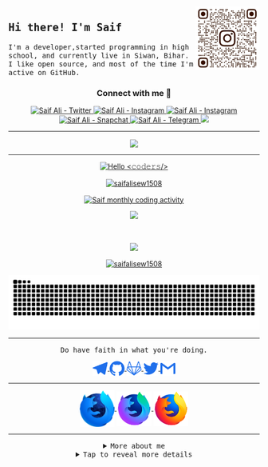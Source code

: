 <a href="https://instagram.com/saifalisew1508" target="_blank">
    <img align="right" width="128px" src="image/instagram_qr.jpg"/>
</a>

<h2>
    <samp>Hi there! I'm Saif</samp>
</h2>
<p>
    <samp>
        I'm a developer,started programming in high school, and currently live in Siwan, Bihar. I like open
        source, and most of the time I'm active on GitHub.
    </samp>
</p>


<h3 align="center">Connect with me 🤝</h3>
<p align="center">
<a href="https://twitter.com/saifalisew1508" align="center" target="blank">
	<img src="https://img.shields.io/twitter/follow/saifalisew1508?logo=twitter&style=for-the-badge" alt="Saif Ali - Twitter" />
</a>

<a href="https://www.linkedin.com/in/saifalisew1508/" align="center" target="blank">
	<img src="https://img.shields.io/badge/linkedin-%230077B5.svg?&style=for-the-badge&logo=linkedin&logoColor=white" alt="Saif Ali - Instagram" />
</a>

<a href="https://instagram.com/saifalisew1508"  align="center" target="blank">
        <img src="https://img.shields.io/badge/Instagram-%23E4405F.svg?style=for-the-badge&logo=Instagram&logoColor=white" alt="Saif Ali - Instagram"
<a/>

<a href="http://snapchat.com/add/saifalisew1508" align="center" target="blank">
         <img src="https://img.shields.io/badge/Snapchat-%23FFFC00.svg?style=for-the-badge&logo=Snapchat&logoColor=white" alt="Saif Ali - Snapchat"
<a/>

<a href="https://t.me/saifalisew1508" align="center" target="blank">
        <img src="https://img.shields.io/badge/Telegram-2CA5E0?style=for-the-badge&logo=telegram&logoColor=white" alt="Saif Ali - Telegram"
<a/>

<a href="https://github.com/saifalisew1508" align="center" target="blank">
        <img src="https://komarev.com/ghpvc/?username=saifalisew1508&style=for-the-badge" alt"Profile Views"
</p>
<hr />


<p align="center"><img align="center" src="https://profile-counter.glitch.me/{saifalisew1508}/count.svg" /></p>
<hr />



<div margin-left: 400px align="center" width="600">

<img src="https://github.com/saifalisew1508/saifalisew1508/blob/main/HEHECODE.gif" alt=" Hello <𝚌𝚘𝚍𝚎𝚛𝚜/> " width="1200" height="250"/>
</div>

<div align="center" width="50">

<!-- Streak -->
<p align="center">
<a href="#go-nowhere">
<img align="center" src="https://github-readme-streak-stats.herokuapp.com/?user=saifalisew1508&theme=tokyonight&ring=ffa200&fire=15f4ee&currStreakNum=a35eff&currStreakLabel=a35eff&sideLabels=4296f5&sideNums=4296f5&hide_border=true&background=00000000" alt="saifalisew1508" />
</a>
</p>

<!-- Activity Graph📊-->
<p align="center">
<a href="#go-nowhere">
<img align="center" src="https://activity-graph.herokuapp.com/graph?username=saifalisew1508&theme=github&bg_color=ffffff00&color=2800f0&point=a35eff&line=15f4ee&custom_title=Last%20month%20GitHub%20activity&hide_border=true&area=true" alt="Saif monthly coding activity" />
</a>
</p>


<p align="center"><a href="https://github.com/saifalisew1508"><img src="https://github-readme-stats.vercel.app/api/top-langs/?username=saifalisew1508&theme=radical&layout=compact"></a></p>

<br />

<p align="center"><a href="https://github.com/saifalisew1508"><img src="https://github-readme-stats.vercel.app/api?username=saifalisew1508&show_icons=true&theme=radical"></a></p>

<!-- Trophies 🏆 -->
<p align="center"> <a href="#go-nowhere"><img src="https://github-profile-trophy.vercel.app/?username=saifalisew1508&title=Issues,Followers,PullRequest,MultipleLang,Stars,Commit&theme=onedark&no-bg=true&no-frame=true" alt="saifalisew1508" /></a> </p>

<!-- Snake Xenzia🐍 -->
![github contribution grid snake animation](https://raw.githubusercontent.com/sljeff/sljeff/output/github-contribution-grid-snake.svg)

<hr/>
<p>
    <samp>Do have faith in what you're doing.</strong>
<p>
<a href="https://t.me/saifalisew1508">
        <img alt="Saif Ali - Telegram" align="center" width="30px" src="image/telegram.svg"/>
</a>
<a href="https://github.com/saifalisew1508">
        <img alt="Saif Ali - Github" align="center" width="30px" src="image/github.svg"/>
</a>
<a href="https://gitlab.com/saifalisew1508">
        <img alt="Saif Ali - GitLab" align="center" width="30px" src="image/gitlab.svg"/>
</a>
<a href="https://twitter.com/saifalisew1508">
        <img alt="Saif Ali - Twitter" align="center" width="30px" src="image/twitter.svg"/>
</a>
<a href="mailto:sachinsaif03@gmail.com">
        <img alt="Saif Ali - Gmail" align="center" width="30px" src="image/gmail.svg"/>
</a>

<hr/>


<a href="https://www.mozilla.org/firefox/developer/">
        <img align="center" width="70px" src="image/Firefox_Developer_Edition.png" alt="Firefox Developers"/>
</a>
<a href="https://www.mozilla.org/firefox/channel/desktop/#nightly">
        <img align="center" width="70px" src="image/Firefox_Nightly_Edition.png" alt="Firefox Nightly"/>
</a>
<a href="https://www.mozilla.org/firefox/new/">
        <img align="center" width="70px" src="image/Firefox.png" alt="Firefox"/>
</a>
<hr/>


<details>
    <summary>
        <samp>More about me</samp>
    </summary>


<h3 align="center">Languages</h3>
<p align="center">
    <img alt="Go" src="https://img.shields.io/badge/-Go-00ADD8?style=for-the-badge&logo=Go&logoColor=fff"/>
    <img alt="Kotlin" src="https://img.shields.io/badge/-Kotlin-0095D5?style=for-the-badge&logo=Kotlin&logoColor=fff"/>
    <img alt="Java" src="https://img.shields.io/badge/-Java-007396?style=for-the-badge&logo=Java&logoColor=fff"/>
    <img alt="JavaScript" src="https://img.shields.io/badge/javascript-%23323330.svg?style=for-the-badge&logo=javascript&logoColor=fff"/>
    <img alt="TypeScript" src="https://img.shields.io/badge/-TypeScript-007ACC?style=for-the-badge&logo=TypeScript&logoColor=fff"/>
    <img alt="Rust" src="https://img.shields.io/badge/-Rust-000?style=for-the-badge&logo=Rust&logoColor=fff"/>
    <img alt="Python" src="https://img.shields.io/badge/-Python-3776AB?style=for-the-badge&logo=Python&logoColor=fff"/>
    <img alt="C++" src="https://img.shields.io/badge/-C++-00599C?style=for-the-badge&logo=C%2B%2B&logoColor=fff"/>
    <img alt="GNU Bash" src="https://img.shields.io/badge/-GNU%20Bash-4EAA25?style=for-the-badge&logo=GNU%20Bash&logoColor=fff"/>
    <img alt="Dart" src="https://img.shields.io/badge/-Dart-0175C2?style=for-the-badge&logo=Dart&logoColor=fff"/>
    <img alt="PHP" src="https://img.shields.io/badge/php-%23777BB4.svg?style=for-the-badge&logo=php&logoColor=fff"/>
    <img alt="HTML5" src="https://img.shields.io/badge/html5-%23E34F26.svg?style=for-the-badge&logo=html5&logoColor=fff"/>
</p>


```typescript
const SAIF = {
    pronouns: ["He", "Him"],
    hobby: ["Coffee", "Programming", "Music", "football"],
    languages: ["Go", "Kotlin", "TypeScript", "Python", "Java", "JavaScript", "Rust", "C++", "Bash", "Dart", "PHP", "HTML5"],
    technologyStack: {
        mobile: {
            android: ["Android XI", "Flutter"],
        },
        frontend: {
            javascript: ["React", "Angular", "Vue", "Electron"],
            css: ["TailwindCSS", "Material UI", "Vuetify", "Angular Material", "Bootstrap"],
        },
        backend: {
            framework: {
                golang: ["Echo", "Go Kit"],
                java: ["Ktor", "Spring Boot"],
                python: ["Flask"],
            },
            databases: ["PostgreSQL", "Redis", "MariaDB","MySQL","MangoDB"],
            devops: ["Docker", "Kubernetes", "Nginx"],
            microservice: {
                protocol: ["RESTful", "gRPC"],
                messageQueues: ["RabbitMQ","RocketMQ","Kafka"],
            },
        },
        systems: ["macOS", "Ubuntu", "Windows Server", "iOS", "Android"],
        editors: ["JetBrains Tools", "Visual Studio Code", "Vim"],
    }
}
```

<p align="center">
    Designed with :heart: by <a href="https://github.com/saifalisew1508" target="_blank">Saif Ali</a>.
</p>

</details>


<details>
    <summary>
        <samp>Tap to reveal more details</samp>
    </summary>

## 🔭 I'm currently study in

- Intermediate 2nd year 'S.S COLLEGE BASANTPUR, SIWAN, BIHAR'

## 🌱 I'm currently learning

- 📱 HTML5

## 💼 Technical Skills

![](https://img.shields.io/badge/Code-React-informational?style=flat&logo=react&color=61DAFB)
![](https://img.shields.io/badge/Code-Redux-informational?style=flat&logo=Redux&color=764ABC)
![](https://img.shields.io/badge/Code-JavaScript-informational?style=flat&logo=JavaScript&color=F7DF1E)
![](https://img.shields.io/badge/Code-Ruby-informational?style=flat&logo=Ruby&color=CC342D)
![](https://img.shields.io/badge/Code-Ruby_on_Rails-informational?style=flat&logo=Ruby-On-Rails&color=CC0000)
![](https://img.shields.io/badge/Code-HTML5-informational?style=flat&logo=HTML5&color=E34F26)
![](https://img.shields.io/badge/Code-PostgreSQL-informational?style=flat&logo=PostgreSQL&color=336791)
![](https://img.shields.io/badge/Code-SQLite-informational?style=flat&logo=SQLite&color=003B57)
![](https://img.shields.io/badge/Code-Python-informational?style=flat&logo=Python&color=003B57)

</br>

![](https://img.shields.io/badge/Style-Bootstrap-informational?style=flat&logo=Bootstrap&color=7952B3)
![](https://img.shields.io/badge/Style-CSS3-informational?style=flat&logo=CSS3&color=1572B6)
![](https://img.shields.io/badge/Style-styled--components-informational?style=flat&logo=styled-components&color=DB7093)
![](https://img.shields.io/badge/Style-Material--UI-informational?style=flat&logo=Material-UI&color=0081CB)


</br>

![](https://img.shields.io/badge/Tools-Figma-informational?style=flat&logo=Figma&color=F24E1E)
![](https://img.shields.io/badge/Tools-NPM-informational?style=flat&logo=NPM&color=CB3837)
![](https://img.shields.io/badge/Tools-Yarn-informational?style=flat&logo=Yarn&color=2C8EBB)
![](https://img.shields.io/badge/Tools-Postman-informational?style=flat&logo=Postman&color=FF6C37)
![](https://img.shields.io/badge/Tools-Heroku-informational?style=flat&logo=Heroku&color=430098)
![](https://img.shields.io/badge/Tools-Netlify-informational?style=flat&logo=netlify&color=00C7B7)
![](https://img.shields.io/badge/Tools-Git-informational?style=flat&logo=Git&color=F05032)
![](https://img.shields.io/badge/Tools-GitHub-informational?style=flat&logo=GitHub&color=181717)


</details>
